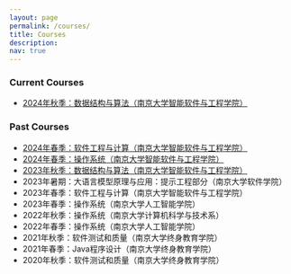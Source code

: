 ```yaml
---
layout: page
permalink: /courses/
title: Courses
description: 
nav: true
---
```


### Current Courses
- [2024年秋季：数据结构与算法（南京大学智能软件与工程学院）](/courses/2024Fall-DS)

### Past Courses
- [2024年春季：软件工程与计算（南京大学智能软件与工程学院）](/courses/2024Spring-SE1)
- [2024年春季：操作系统（南京大学智能软件与工程学院）](/courses/2024Spring-OS/main)
- [2023年秋季：数据结构与算法（南京大学智能软件与工程学院）](/courses/2023Fall-DS)
- 2023年暑期：大语言模型原理与应用：提示工程部分（南京大学软件学院）
- 2023年春季：软件工程与计算（南京大学智能软件与工程学院）
- 2023年春季：操作系统（南京大学人工智能学院）
- 2022年秋季：操作系统（南京大学计算机科学与技术系）
- 2022年春季：操作系统（南京大学人工智能学院）
- 2021年秋季：软件测试和质量（南京大学终身教育学院）
- 2021年春季：Java程序设计（南京大学终身教育学院）
- 2020年秋季：软件测试和质量（南京大学终身教育学院）
